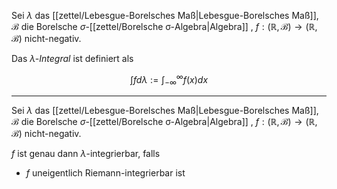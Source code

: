 Sei $\lambda$ das [[zettel/Lebesgue-Borelsches Maß|Lebesgue-Borelsches Maß]], $\mathscr{B}$ die Borelsche $\sigma$-[[zettel/Borelsche σ-Algebra|Algebra]] , $f : (\mathbb{R}, \mathscr{B}) \to (\mathbb{R}, \mathscr{B})$ nicht-negativ.

Das *$\lambda$-Integral* ist definiert als

$$
	\int f d\lambda := \int_{-\infty}^{\infty} f(x) dx
$$

---

Sei $\lambda$ das [[zettel/Lebesgue-Borelsches Maß|Lebesgue-Borelsches Maß]], $\mathscr{B}$ die Borelsche $\sigma$-[[zettel/Borelsche σ-Algebra|Algebra]] , $f : (\mathbb{R}, \mathscr{B}) \to (\mathbb{R}, \mathscr{B})$ nicht-negativ.

$f$ ist genau dann $\lambda$-integrierbar, falls
- $f$ uneigentlich Riemann-integrierbar ist